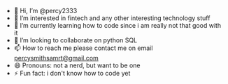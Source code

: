 - 👋 Hi, I’m @percy2333
- 👀 I’m interested in fintech and any other interesting technology stuff
- 🌱 I’m currently learning how to code since i am really not that good with it
- 💞️ I’m looking to collaborate on python SQL
- 📫 How to reach me please contact me on email percysmithsamrt@gmail.com
- 😄 Pronouns: not a nerd, but want to be one
- ⚡ Fun fact: i don't know how to code yet

<!---
percy2333/percy2333 is a ✨ special ✨ repository because its `README.md` (this file) appears on your GitHub profile.
You can click the Preview link to take a look at your changes.
--->
